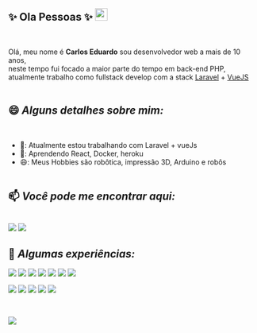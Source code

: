 ## ✨ Ola Pessoas ✨ <img src="https://media.giphy.com/media/hvRJCLFzcasrR4ia7z/giphy.gif" width="25px">
<br/>

Olá, meu nome é **Carlos Eduardo** sou desenvolvedor web a mais de 10 anos, <br/>
neste tempo fui focado a maior parte do tempo em back-end PHP, <br/>
atualmente trabalho como fullstack develop
com a stack [Laravel](https://laravel.com) + [VueJS](https://vuejs.org/)
<br/><br/>

## 😄 _Alguns detalhes sobre mim:_
<br/>

- 🔭: Atualmente estou trabalhando com Laravel + vueJs
- 🌱: Aprendendo React, Docker, heroku
- 😄: Meus Hobbies são robôtica, impressão 3D, Arduino e robôs
<br/><br/>

## 📫 _Você pode me encontrar aqui:_
<br/>
<a href="https://www.linkedin.com/in/carloslehn"><img src="https://img.shields.io/badge/LinkedIn-0077B5?style=for-the-badge&logo=linkedin&logoColor=white"></a>
<a href="mailto:carlos@carlinhoslehn.com"><img src="https://img.shields.io/badge/e‑mail-D14836.svg?style=for-the-badge&logo=GMail&logoColor=white"></a>

<br/>

## :wrench: *Algumas experiências:* 

<p>
   <img src="https://img.shields.io/badge/PHP-777BB4?style=for-the-badge&logo=php&logoColor=white"/>
   <img src="https://img.shields.io/badge/Laravel-FF2D20?style=for-the-badge&logo=laravel&logoColor=white"/>
   <img src="https://img.shields.io/badge/javascript-F6DF1F.svg?&style=for-the-badge&logo=javascript&logoColor=white"/>
   <img src="https://img.shields.io/badge/Vue.js-35495E?style=for-the-badge&logo=vue.js&logoColor=4FC08D"/>
   <img src="https://img.shields.io/badge/MySQL-00000F?style=for-the-badge&logo=mysql&logoColor=white"/>
   <img src="https://img.shields.io/badge/HTML5-E34F26?style=for-the-badge&logo=html5&logoColor=white"/>
   <img src="https://img.shields.io/badge/CSS-239120?&style=for-the-badge&logo=css3&logoColor=white"/>
</p>
<p>
  <img src="https://img.shields.io/badge/lumen-FF2D20.svg?&style=for-the-badge&logo=lumen&logoColor=white"/>
  <img src="https://img.shields.io/badge/Sass-CC6699?style=for-the-badge&logo=sass&logoColor=white"/>
  <img src="https://img.shields.io/badge/Bootstrap-563D7C?style=for-the-badge&logo=bootstrap&logoColor=white"/>
  <img src="https://img.shields.io/badge/jQuery-0769AD?style=for-the-badge&logo=jquery&logoColor=white"/>
  <img src="https://img.shields.io/badge/Shell_Script-121011?style=for-the-badge&logo=gnu-bash&logoColor=white"/>
</p>
<br/>
<p>
 <img src="https://github-readme-stats.vercel.app/api/top-langs/?username=carlinhoslehn&theme=blue-green"/>
</p>

<!--
**carlinhoslehn/carlinhoslehn** is a ✨ _special_ ✨ repository because its `README.md` (this file) appears on your GitHub profile.

Here are some ideas to get you started:

- 🔭 I’m currently working on ...
- 🌱 I’m currently learning ...
- 👯 I’m looking to collaborate on ...
- 🤔 I’m looking for help with ...
- 💬 Ask me about ...
- 📫 How to reach me: ...
- 😄 Pronouns: ...
- ⚡ Fun fact: ...
-->
